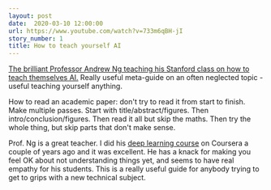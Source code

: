 ```yaml
---
layout: post
date:  2020-03-10 12:00:00
url: https://www.youtube.com/watch?v=733m6qBH-jI
story_number: 1
title: How to teach yourself AI
---
```


[The brilliant Professor Andrew Ng teaching his Stanford class on how to teach themselves AI.](https://www.youtube.com/watch?v=733m6qBH-jI) Really useful meta-guide on an often neglected topic - useful teaching yourself anything.

How to read an academic paper: don't try to read it from start to finish. Make multiple passes. Start with title/abstract/figures. Then intro/conclusion/figures. Then read it all but skip the maths. Then try the whole thing, but skip parts that don't make sense.

Prof. Ng is a great teacher.  I did his [deep learning course](https://www.coursera.org/specializations/deep-learning) on Coursera a couple of years ago and it was excellent. He has a knack for making you feel OK about not understanding things yet, and seems to have real empathy for his students. This is a really useful guide for anybody trying to get to grips with a new technical subject.
